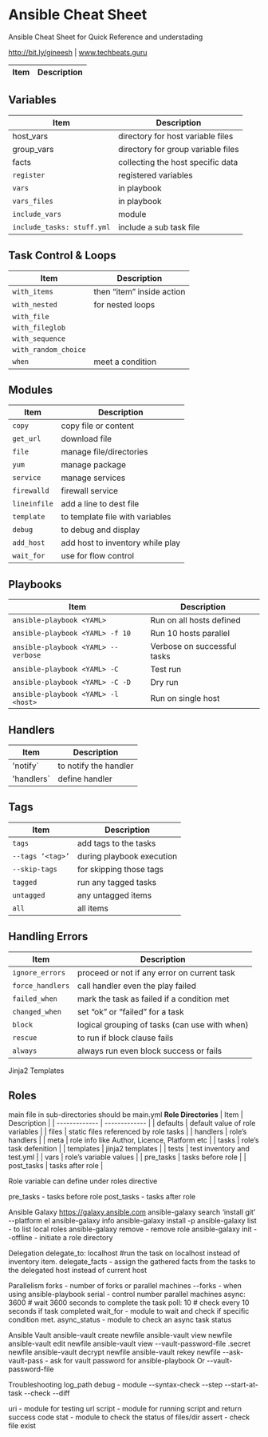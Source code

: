 # Ansible Cheat Sheet
Ansible Cheat Sheet for Quick Reference and understading

http://bit.ly/gineesh  |  www.techbeats.guru 

| Item  | Description |
| ------------- | ------------- |

## Variables
| Item  | Description |
| ------------- | ------------- |
| host_vars  | directory for host variable files  |
| group_vars | directory for group variable files |
| facts | collecting the host specific data |
| `register` | registered variables |
| `vars` | in playbook |
| `vars_files` | in playbook |
| `include_vars` | module |
| `include_tasks: stuff.yml` | include a sub task file |

## Task Control & Loops
| Item  | Description |
| ------------- | ------------- |
| `with_items` | then “item” inside action |
| `with_nested` | for nested loops
| `with_file` | |
| `with_fileglob` | |  
| `with_sequence` | |
| `with_random_choice` | |
| `when` | meet a condition |


## Modules
| Item  | Description |
| ------------- | ------------- |
| `copy`  | copy file or content |
| `get_url`  | download file |
| `file`  | manage file/directories |
| `yum`  | manage package |
| `service`  | manage services |
| `firewalld`  | firewall service |
| `lineinfile`  | add a line to dest file |
| `template`  | to template file with variables |
| `debug` | to debug and display |
| `add_host` | add host to inventory while play |
| `wait_for` | use for flow control  |

## Playbooks
| Item  | Description |
| ------------- | ------------- |
| `ansible-playbook <YAML>` | Run on all hosts defined |
| `ansible-playbook <YAML> -f 10` | Run 10 hosts parallel |
| `ansible-playbook <YAML> --verbose` | Verbose on successful tasks |
| `ansible-playbook <YAML> -C` | Test run |
| `ansible-playbook <YAML> -C -D` | Dry run |
| `ansible-playbook <YAML> -l <host>` | Run on single host |


## Handlers
| Item  | Description |
| ------------- | ------------- |
| 'notify` | to notify the handler |
| 'handlers` | define handler |


## Tags
| Item  | Description |
| ------------- | ------------- |
| `tags` | add tags to the tasks |
| `--tags ‘<tag>’` | during playbook execution |
| `--skip-tags` | for skipping those tags |
| `tagged` | run any tagged tasks |
| `untagged` |any untagged items |
| `all` | all items |


## Handling Errors
| Item  | Description |
| ------------- | ------------- |
| `ignore_errors` | proceed or not if any error on current task |
| `force_handlers` | call handler even the play failed |
| `failed_when` | mark the task as failed if a condition met |
| `changed_when` | set  “ok” or “failed” for a task |
| `block` | logical grouping of tasks (can use with when) |
| `rescue` | to run if block clause fails |
| `always` | always run even block success or fails |


Jinja2 Templates
<To be added>


## Roles
main file in sub-directories should be main.yml
**Role Directories**
| Item  | Description |
| ------------- | ------------- |
| defaults | default value of role variables |
| files | static files referenced by role tasks |
| handlers | role’s handlers |
| meta | role info like Author, Licence, Platform etc |
| tasks | role’s task defenition |
| templates | jinja2 templates |
| tests | test inventory and test.yml |
| vars | role’s variable values |
| pre_tasks | tasks before role |
| post_tasks | tasks after role |

Role variable can define under roles directive

pre_tasks - tasks before role
post_tasks - tasks after role

Ansible Galaxy
https://galaxy.ansible.com
ansible-galaxy search ‘install git’ --platform el
ansible-galaxy info <role-name>
ansible-galaxy install <role-name> -p <directory>
ansible-galaxy list  - to list local roles
ansible-galaxy remove <role-name> - remove role
ansible-galaxy init --offline <role-name>  - initiate a role directory


Delegation
delegate_to: localhost #run the task on localhost instead of inventory item.
delegate_facts - assign the gathered facts from the tasks to the delegated host instead of current host


Parallelism
forks - number of forks or parallel machines
--forks - when using ansible-playbook
serial - control number parallel machines
async: 3600 # wait 3600 seconds to complete the task
poll: 10 # check every 10 seconds if task completed
wait_for - module to wait and check  if specific condition met.
async_status - module to check an async task status


Ansible Vault
ansible-vault create newfile
ansible-vault view newfile
ansible-vault edit newfile
ansible-vault view --vault-password-file .secret newfile
ansible-vault decrypt newfile
ansible-vault rekey newfile
--ask-vault-pass - ask for vault password for ansible-playbook
Or
--vault-password-file <secret-password-file>


Troubleshooting
log_path 
debug - module
--syntax-check
--step
--start-at-task
--check
--diff

uri - module for testing url
script - module for running script and return success code
stat - module to check the status of files/dir
assert - check file exist
